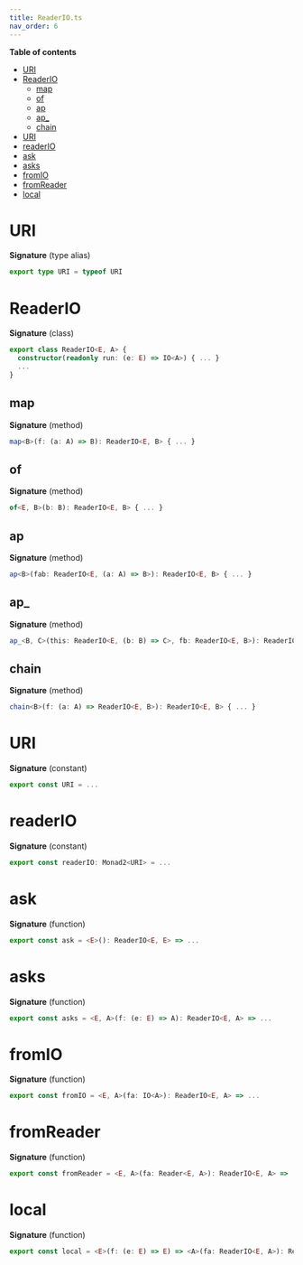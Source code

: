 ```yaml
---
title: ReaderIO.ts
nav_order: 6
---
```


<!-- START doctoc generated TOC please keep comment here to allow auto update -->
<!-- DON'T EDIT THIS SECTION, INSTEAD RE-RUN doctoc TO UPDATE -->
**Table of contents**

- [URI](#uri)
- [ReaderIO](#readerio)
  - [map](#map)
  - [of](#of)
  - [ap](#ap)
  - [ap\_](#ap%5C_)
  - [chain](#chain)
- [URI](#uri-1)
- [readerIO](#readerio)
- [ask](#ask)
- [asks](#asks)
- [fromIO](#fromio)
- [fromReader](#fromreader)
- [local](#local)

<!-- END doctoc generated TOC please keep comment here to allow auto update -->

# URI

**Signature** (type alias)

```ts
export type URI = typeof URI
```

# ReaderIO

**Signature** (class)

```ts
export class ReaderIO<E, A> {
  constructor(readonly run: (e: E) => IO<A>) { ... }
  ...
}
```

## map

**Signature** (method)

```ts
map<B>(f: (a: A) => B): ReaderIO<E, B> { ... }
```

## of

**Signature** (method)

```ts
of<E, B>(b: B): ReaderIO<E, B> { ... }
```

## ap

**Signature** (method)

```ts
ap<B>(fab: ReaderIO<E, (a: A) => B>): ReaderIO<E, B> { ... }
```

## ap\_

**Signature** (method)

```ts
ap_<B, C>(this: ReaderIO<E, (b: B) => C>, fb: ReaderIO<E, B>): ReaderIO<E, C> { ... }
```

## chain

**Signature** (method)

```ts
chain<B>(f: (a: A) => ReaderIO<E, B>): ReaderIO<E, B> { ... }
```

# URI

**Signature** (constant)

```ts
export const URI = ...
```

# readerIO

**Signature** (constant)

```ts
export const readerIO: Monad2<URI> = ...
```

# ask

**Signature** (function)

```ts
export const ask = <E>(): ReaderIO<E, E> => ...
```

# asks

**Signature** (function)

```ts
export const asks = <E, A>(f: (e: E) => A): ReaderIO<E, A> => ...
```

# fromIO

**Signature** (function)

```ts
export const fromIO = <E, A>(fa: IO<A>): ReaderIO<E, A> => ...
```

# fromReader

**Signature** (function)

```ts
export const fromReader = <E, A>(fa: Reader<E, A>): ReaderIO<E, A> => ...
```

# local

**Signature** (function)

```ts
export const local = <E>(f: (e: E) => E) => <A>(fa: ReaderIO<E, A>): ReaderIO<E, A> => ...
```
